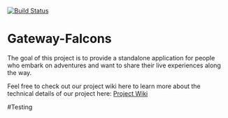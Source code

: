 [![Build Status](http://149.165.170.222:8080/buildStatus/icon?job=Fitness_Blue_Pipeline)](http://149.165.170.222:8080/job/Fitness_Blue_Pipeline/)


# Gateway-Falcons

The goal of this project is to provide a standalone application for people who embark on adventures and want to share their live experiences along the way.

Feel free to check out our project wiki here to learn more about the technical details of our project here: [Project Wiki](https://github.com/airavata-courses/Gateway-Falcons/wiki)

#Testing
